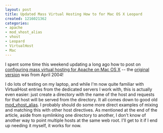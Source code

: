 ```yaml
--- 
layout: post
title: Updated Mass Virtual Hosting How to for Mac OS X Leopard
created: 1216021362
categories: 
- apache
- mod_vhost_alias
- vhost
- Leopard
- VirtualHost
- Mac
---
```

<p>I spent some time this weekend updating a long ago how to post on <a href="http://bmannconsulting.com/macosx/howto/enable-dynamic-virtual-hosting">configuring mass virtual hosting for Apache on Mac OS X</a> -- the <a href="http://bmannconsulting.com/node/1005/revisions/1973/view">original version</a> was from April 2004!</p>

<p>I do lots of testing on my laptop, and while I'm now quite familiar with VirtualHost entries from the dedicated servers I work with, this is actually even easier: just create a directory with the name of the host and requests for that host will be served from the directory. It all comes down to good old <a href="http://httpd.apache.org/docs/2.2/mod/mod_vhost_alias.html">mod_vhost_alias</a>. I probably should do some more direct examples of mixing and matching this with other host directives. As mentioned at the end of the article, aside from symlinking one directory to another, I don't know of another way to point multiple hosts at the same web root. I'll get to it if I end up needing it myself, it works for now.</p>
